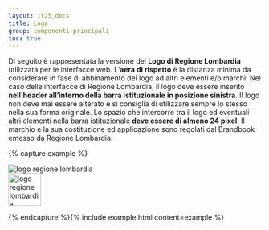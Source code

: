 ```yaml
---
layout: it25_docs
title: Logo
group: componenti-principali
toc: true
---
```


Di seguito è rappresentata la versione del **Logo di Regione Lombardia** utilizzata per le interfacce web. L’**aera di rispetto** è la distanza minima da considerare in fase di abbinamento del logo ad altri elementi
e/o marchi. Nel caso delle interfacce di Regione Lombardia, il logo deve essere inserito **nell’header all’interno
della barra istituzionale in posizione sinistra**. Il logo non deve mai essere alterato e si consiglia di utilizzare sempre lo stesso nella sua forma originale.
Lo spazio che intercorre tra il logo ed eventuali altri elementi nella barra istituzionale **deve essere di
almeno 24 pixel**. Il marchio e la sua costituzione ed applicazione sono regolati dal Brandbook emesso da Regione Lombardia.

{% capture example %}

<div class="d-flex flex-row mb-3">
  <div class="p-2 me-5"> 
  <img src="{{ site.baseurl }}/dist/assets/img/logo-rl.png" alt="logo regione lombardia" class="it25-header-logo d-none d-md-block">
  </div>
  <div class="p-2 primary-bg rounded-3">
  <img style="height: 65px" src="{{ site.baseurl }}/dist/assets/img/logo-rl-bianco.png" alt="logo regione lombardia" class="it25-header-logo d-none d-md-block">
  </div>
</div>

{% endcapture %}{% include example.html content=example %}
